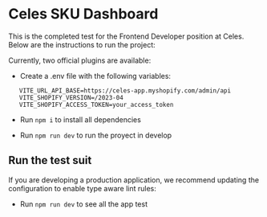 # Celes SKU Dashboard

This is the completed test for the Frontend Developer position at Celes. Below are the instructions to run the project:

Currently, two official plugins are available:

- Create a .env file with the following variables:

```
   VITE_URL_API_BASE=https://celes-app.myshopify.com/admin/api
   VITE_SHOPIFY_VERSION=/2023-04
   VITE_SHOPIFY_ACCESS_TOKEN=your_access_token
```

- Run `npm i` to install all dependencies

- Run `npm run dev` to run the proyect in develop

## Run the test suit

If you are developing a production application, we recommend updating the configuration to enable type aware lint rules:

- Run `npm run dev` to see all the app test
